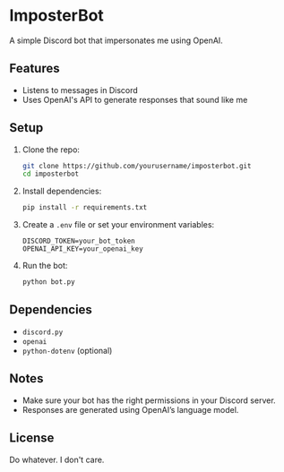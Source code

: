 # ImposterBot

A simple Discord bot that impersonates me using OpenAI.

## Features

- Listens to messages in Discord
- Uses OpenAI's API to generate responses that sound like me

## Setup

1. Clone the repo:

   ```bash
   git clone https://github.com/yourusername/imposterbot.git
   cd imposterbot
   ```

2. Install dependencies:

   ```bash
   pip install -r requirements.txt
   ```

3. Create a `.env` file or set your environment variables:

   ```
   DISCORD_TOKEN=your_bot_token
   OPENAI_API_KEY=your_openai_key
   ```

4. Run the bot:

   ```bash
   python bot.py
   ```

## Dependencies

- `discord.py`
- `openai`
- `python-dotenv` (optional)

## Notes

- Make sure your bot has the right permissions in your Discord server.
- Responses are generated using OpenAI’s language model.

## License

Do whatever. I don't care.
